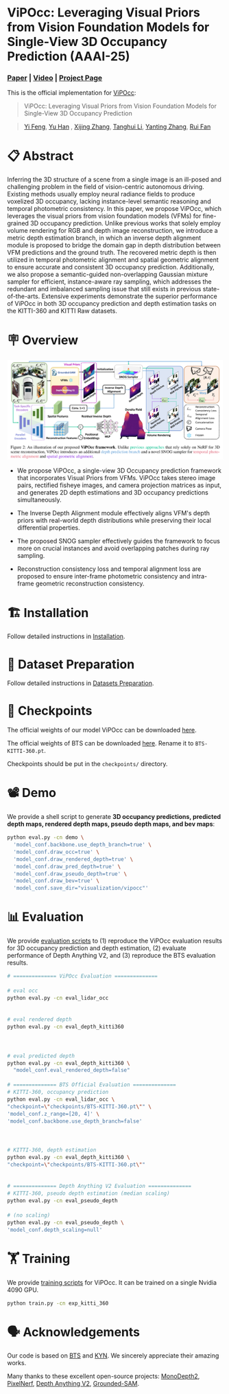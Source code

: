# ViPOcc: Leveraging Visual Priors from Vision Foundation Models for Single-View 3D Occupancy Prediction (AAAI-25)

### [**Paper**](https://arxiv.org/) | [**Video**](https://www.bilibili.com/video/BV1ynqZYNENh/) | [**Project Page**](https://mias.group/ViPOcc)

This is the official implementation for [ViPOcc](https://arxiv.org/):


<!-- TODO: Authors -->
> ViPOcc: Leveraging Visual Priors from Vision Foundation Models for Single-View 3D Occupancy Prediction

> [Yi Feng](https://scholar.google.com/citations?user=8B5sG_wAAAAJ&hl=zh-CN), [Yu Han](https://openreview.net/profile?id=~Yu_Han7) , [Xijing Zhang](https://openreview.net/profile?id=~Xijing_Zhang1), [Tanghui Li](https://openreview.net/profile?id=~Tanghui_Li1), [Yanting Zhang](https://openreview.net/profile?id=~Yanting_Zhang1), [Rui Fan](https://scholar.google.com/citations?user=P5AJTXcAAAAJ&hl=en)


# 📋 Abstract

Inferring the 3D structure of a scene from a single image is an ill-posed and challenging problem in the field of vision-centric autonomous driving. Existing methods usually employ neural radiance fields to produce voxelized 3D occupancy, lacking instance-level semantic reasoning and temporal photometric consistency. In this paper, we propose ViPOcc, which leverages the visual priors from vision foundation models (VFMs) for fine-grained 3D occupancy prediction. Unlike previous works that solely employ volume rendering for RGB and depth image reconstruction, we introduce a metric depth estimation branch, in which an inverse depth alignment module is proposed to bridge the domain gap in depth distribution between VFM predictions and the ground truth. The recovered metric depth is then utilized in temporal photometric alignment and spatial geometric alignment to ensure accurate and consistent 3D occupancy prediction. Additionally, we also propose a semantic-guided non-overlapping Gaussian mixture sampler for efficient, instance-aware ray sampling, which addresses the redundant and imbalanced sampling issue that still exists in previous state-of-the-arts. Extensive experiments demonstrate the superior performance of ViPOcc in both 3D occupancy prediction and depth estimation tasks on the KITTI-360 and KITTI Raw datasets.

# 🪧 Overview

![overview](./assets/overview.png)

- We propose ViPOcc, a single-view 3D Occupancy prediction framework that incorporates Visual Priors from VFMs. ViPOcc takes stereo image pairs, rectified fisheye images, and camera projection matrices as input, and generates 2D depth estimations and 3D occupancy predictions simultaneously. 

- The Inverse Depth Alignment module effectively aligns VFM's depth priors with real-world depth distributions while preserving their local differential properties.  

- The proposed SNOG sampler effectively guides the framework to focus more on crucial instances and avoid overlapping patches during ray sampling.

- Reconstruction consistency loss and temporal alignment loss are proposed to ensure inter-frame photometric consistency and intra-frame geometric reconstruction consistency. 




# 🏗️️ Installation

Follow detailed instructions in [Installation](docs/installation.md).

# 💾 Dataset Preparation

Follow detailed instructions in [Datasets Preparation](docs/prepare_dataset.md).






# 📸 Checkpoints

The official weights of our model ViPOcc can be downloaded [here](https://1drv.ms/f/c/442eec1e53c2e4bf/Eq04KJ0xtVBOjJ16ylB7zJEBByI7ELUIpiXLEJTYURiTaA?e=fEr1WT).

The official weights of BTS can be downloaded [here](https://github.com/Brummi/BehindTheScenes/). Rename it to `BTS-KITTI-360.pt`. 

Checkpoints should be put in the `checkpoints/` directory.

# 📽 Demo

We provide a shell script to generate **3D occupancy predictions, predicted depth maps, rendered depth maps, pseudo depth maps, and bev maps**:

```bash
python eval.py -cn demo \
  'model_conf.backbone.use_depth_branch=true' \
  'model_conf.draw_occ=true' \
  'model_conf.draw_rendered_depth=true' \
  'model_conf.draw_pred_depth=true' \
  'model_conf.draw_pseudo_depth=true' \
  'model_conf.draw_bev=true' \
  'model_conf.save_dir="visualization/vipocc"'
```

# 📊 Evaluation

We provide [evaluation scripts](./scripts/eval.sh) to (1) reproduce the ViPOcc evaluation results for 3D occupancy prediction and depth estimation, (2) evaluate performance of Depth Anything V2, and (3) reproduce the BTS evaluation results.

```bash
# ============== ViPOcc Evaluation ==============

# eval occ
python eval.py -cn eval_lidar_occ


# eval rendered depth
python eval.py -cn eval_depth_kitti360



# eval predicted depth
python eval.py -cn eval_depth_kitti360 \
  "model_conf.eval_rendered_depth=false"

# ============== BTS Official Evaluation ==============
# KITTI-360, occupancy prediction
python eval.py -cn eval_lidar_occ \
"checkpoint=\"checkpoints/BTS-KITTI-360.pt\"" \
'model_conf.z_range=[20, 4]' \
'model_conf.backbone.use_depth_branch=false'



# KITTI-360, depth estimation
python eval.py -cn eval_depth_kitti360 \
"checkpoint=\"checkpoints/BTS-KITTI-360.pt\""


# ============== Depth Anything V2 Evaluation ==============
# KITTI-360, pseudo depth estimation (median scaling)
python eval.py -cn eval_pseudo_depth

# (no scaling)
python eval.py -cn eval_pseudo_depth \
'model_conf.depth_scaling=null'

```

# 🏋 Training

We provide [training scripts](./scripts/train.sh) for ViPOcc. It can be trained on a single Nvidia 4090 GPU.

```bash
python train.py -cn exp_kitti_360
```

# 🗣️ Acknowledgements

Our code is based on [BTS](https://github.com/Brummi/BehindTheScenes)
and [KYN](https://github.com/ruili3/Know-Your-Neighbors).
We sincerely appreciate their amazing works.

Many thanks to these excellent open-source projects:
[MonoDepth2](https://github.com/nianticlabs/monodepth2),
[PixelNerf](https://github.com/sxyu/pixel-nerf),
[Depth Anything V2](https://github.com/DepthAnything/Depth-Anything-V2),
[Grounded-SAM](https://github.com/IDEA-Research/Grounded-Segment-Anything).



